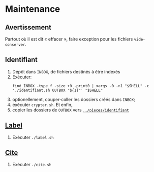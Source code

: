 # Maintenance

## Avertissement

Partout où il est dit « effacer »,  faire exception pour les fichiers `vide-conserver`.

## Identifiant

1. Dépôt dans `INBOX`, de fichiers destinés à être indexés 
2. Exécuter: 
   ```
   find INBOX -type f -size +0 -print0 | xargs -0 -n1 "$SHELL" -c './identifiant.sh OUTBOX "${1}"' "$SHELL"
   ```
3. optionellement, couper-coller les dossiers créés dans `INBOX`;
4. exécuter `crypter.sh`. Et enfin,
5. copier les dossiers de `OUTBOX` vers [`../pieces/identifiant`](../pieces/indentifiant)

## [Label](../pieces/label)
1. Exécuter `./label.sh`

## [Cite](../pieces/cite.md)
1. Exécuter `./cite.sh`

<!--

$ find pages -type f -name '*md' | while IFS= read path; do sed -i -E 's/\(corruption#([^)]+)\)/(.\/corruption.md#\1)/' "${path}"; done | grep 'lecoq2'

-->
